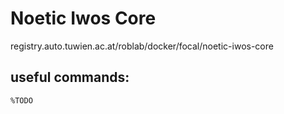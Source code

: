 # Noetic Iwos Core
registry.auto.tuwien.ac.at/roblab/docker/focal/noetic-iwos-core

## useful commands:
```
%TODO
```
